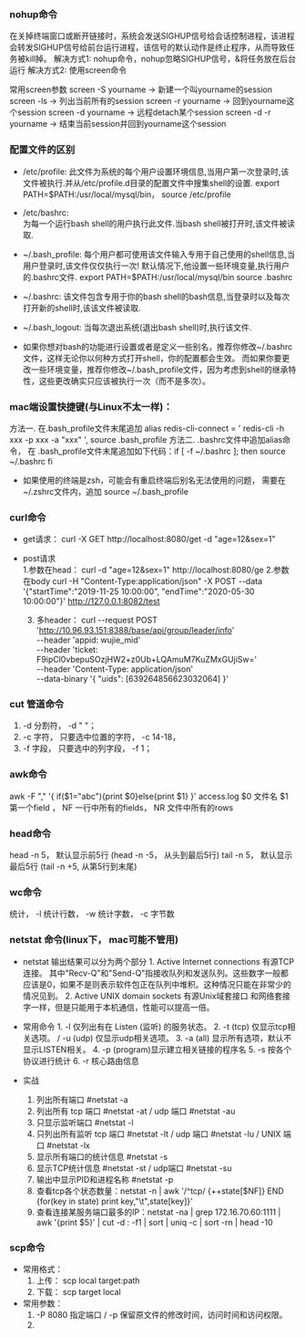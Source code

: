 ### nohup命令
在关掉终端窗口或断开链接时，系统会发送SIGHUP信号给会话控制进程，该进程会转发SIGHUP信号给前台运行进程，该信号的默认动作是终止程序，从而导致任务被kill掉。
解决方式1:  nohup命令，nohup忽略SIGHUP信号，&将任务放在后台运行
解决方式2: 使用screen命令




常用screen参数
screen -S yourname -> 新建一个叫yourname的session
screen -ls -> 列出当前所有的session
screen -r yourname -> 回到yourname这个session
screen -d yourname -> 远程detach某个session
screen -d -r yourname -> 结束当前session并回到yourname这个session

### 配置文件的区别
- /etc/profile: 
     此文件为系统的每个用户设置环境信息,当用户第一次登录时,该文件被执行.并从/etc/profile.d目录的配置文件中搜集shell的设置.
        export PATH=$PATH:/usr/local/mysql/bin，   source  /etc/profile
- /etc/bashrc:  
    为每一个运行bash shell的用户执行此文件.当bash shell被打开时,该文件被读取.
- ~/.bash_profile: 
    每个用户都可使用该文件输入专用于自己使用的shell信息,当用户登录时,该文件仅仅执行一次!
    默认情况下,他设置一些环境变量,执行用户的.bashrc文件.  export PATH=$PATH:/usr/local/mysql/bin    source .bashrc
- ~/.bashrc: 
    该文件包含专用于你的bash shell的bash信息,当登录时以及每次打开新的shell时,该该文件被读取.
- ~/.bash_logout: 
    当每次退出系统(退出bash shell)时,执行该文件.
    
- 如果你想对bash的功能进行设置或者是定义一些别名，推荐你修改~/.bashrc文件，这样无论你以何种方式打开shell，你的配置都会生效。
而如果你要更改一些环境变量，推荐你修改~/.bash_profile文件，因为考虑到shell的继承特性，这些更改确实只应该被执行一次（而不是多次）。

### mac端设置快捷键(与Linux不太一样)：
方法一.  在.bash_profile文件末尾追加 alias redis-cli-connect = ' redis-cli -h xxx -p xxx -a "xxx" ',   source .bash_profile
方法二. .bashrc文件中追加alias命令， 在 .bash_profile文件末尾追加如下代码：if [ -f ~/.bashrc ]; then   source ~/.bashrc  fi
- 如果使用的终端是zsh，可能会有重启终端后别名无法使用的问题， 需要在~/.zshrc文件内，追加 source ~/.bash_profile

### curl命令
- get请求： 
       curl -X GET http://localhost:8080/get -d "age=12&sex=1"
- post请求   
   1.参数在head： 
        curl  -d "age=12&sex=1" http://localhost:8080/ge
   2.参数在body
        curl -H "Content-Type:application/json" -X POST --data '{"startTime":"2019-11-25 10:00:00", "endTime":"2020-05-30 10:00:00"}' http://127.0.0.1:8082/test
   
   3. 多header：
        curl --request POST 'http://10.96.93.151:8388/base/api/group/leader/info' \
        --header 'appid: wujie_mid' \
        --header 'ticket: F9ipCl0vbepuSOzjHW2+z0Ub+LQAmuM7KuZMxGUjiSw=' \
        --header 'Content-Type: application/json' \
        --data-binary '{
            "uids": [639264856623032064]
        }'

### cut 管道命令
1. -d 分割符， -d " "；
2. -c 字符， 只要选中位置的字符， -c 14-18，
3. -f 字段， 只要选中的列字段， -f 1；


### awk命令
 awk -F "," '{ if($1="abc"){print $0}else{print $1} }' access.log
  $0 文件名  $1 第一个field ， NF 一行中所有的fields， NR 文件中所有的rows

### head命令
 head -n 5， 默认显示前5行 (head -n -5， 从头到最后5行)
 tail -n 5， 默认显示最后5行 (tail -n +5, 从第5行到末尾)

### wc命令
 统计， -l 统计行数， -w 统计字数， -c 字节数


### netstat 命令(linux下， mac可能不管用)
- netstat 输出结果可以分为两个部分
      1. Active Internet connections 有源TCP连接。
            其中"Recv-Q"和"Send-Q"指接收队列和发送队列。这些数字一般都应该是0，如果不是则表示软件包正在队列中堆积。这种情况只能在非常少的情况见到。
      2. Active UNIX domain sockets 有源Unix域套接口
            和网络套接字一样，但是只能用于本机通信，性能可以提高一倍。
- 常用命令
      1. -l 仅列出有在 Listen (监听) 的服务状态。
      2. -t (tcp) 仅显示tcp相关选项。 /   -u (udp) 仅显示udp相关选项。
      3. -a (all) 显示所有选项，默认不显示LISTEN相关。
      4. -p (program)显示建立相关链接的程序名
      5. -s 按各个协议进行统计
      6. -r 核心路由信息

- 实战
     1. 列出所有端口 #netstat -a
     2. 列出所有 tcp 端口 #netstat -at     /  udp 端口 #netstat -au
     4. 只显示监听端口 #netstat -l
     5. 只列出所有监听 tcp 端口 #netstat -lt   /  udp 端口 #netstat -lu  /  UNIX 端口 #netstat -lx
     8. 显示所有端口的统计信息 #netstat -s
     9. 显示TCP统计信息 #netstat -st   / udp端口 #netstat -su
    10. 输出中显示PID和进程名称 #netstat -p
    11. 查看tcp各个状态数量：netstat -n | awk '/^tcp/ {++state[$NF]} END {for(key in state) print key,"\t",state[key]}'
    12. 查看连接某服务端口最多的IP：netstat -na | grep 172.16.70.60:1111 | awk '{print $5}' | cut -d : -f1 | sort  | uniq -c | sort -rn | head -10

### scp命令
- 常用格式：
     1. 上传： scp local target:path
     2. 下载： scp target local
- 常用参数：
     1. -P 8080 指定端口  / -p 保留原文件的修改时间，访问时间和访问权限。
     2.